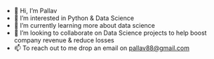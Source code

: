 - 👋 Hi, I’m Pallav
- 👀 I’m interested in Python & Data Science
- 🌱 I’m currently learning more about data science
- 💞️ I’m looking to collaborate on Data Science projects to help boost company revenue & reduce losses
- 📫 To reach out to me drop an email on pallav88@gmail.com

<!---
pallav88/pallav88 is a ✨ special ✨ repository because its `README.md` (this file) appears on your GitHub profile.
You can click the Preview link to take a look at your changes.
--->
